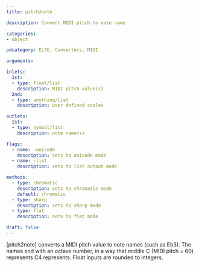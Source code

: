 ```yaml
---
title: pitch2note

description: Convert MIDI pitch to note name

categories:
- object

pdcategory: ELSE, Converters, MIDI

arguments:

inlets:
  1st:
  - type: float/list
    description: MIDI pitch value(s)
  2nd:
  - type: anything/list
    description: user defined scales

outlets:
  1st:
  - type: symbol/list
    description: note name(s)

flags:
  - name: -unicode
    description: sets to unicode mode
  - name: -list
    description: sets to list output mode

methods:
  - type: chromatic
    description: sets to chromatic mode 
    default: chromatic
  - type: sharp
    description: sets to sharp mode
  - type: flat
    description: sets to flat mode

draft: false
---
```


[pitch2note] converts a MIDI pitch value to note names (such as Eb3). The names end with an octave number, in a way that middle C (MIDI pitch = 60) represents C4 represents. Float inputs are rounded to integers.

